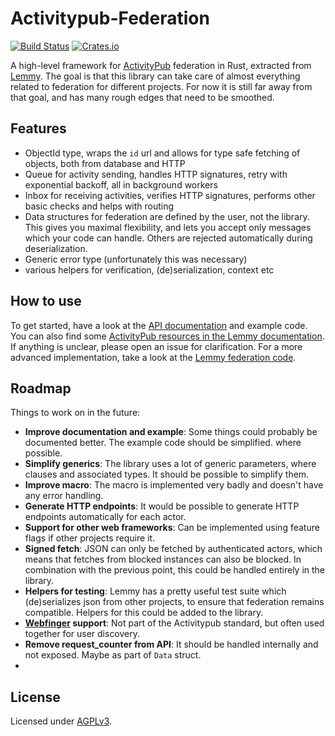 Activitypub-Federation
===
[![Build Status](https://drone.join-lemmy.org/api/badges/LemmyNet/activitypub-federation-rust/status.svg)](https://drone.join-lemmy.org/LemmyNet/activitypub-federation-rust)
[![Crates.io](https://img.shields.io/crates/v/activitypub-federation.svg)](https://crates.io/crates/activitypub-federation)

A high-level framework for [ActivityPub](https://www.w3.org/TR/activitypub/) federation in Rust, extracted from [Lemmy](https://join-lemmy.org/). The goal is that this library can take care of almost everything related to federation for different projects. For now it is still far away from that goal, and has many rough edges that need to be smoothed.

## Features

- ObjectId type, wraps the `id` url and allows for type safe fetching of objects, both from database and HTTP
- Queue for activity sending, handles HTTP signatures, retry with exponential backoff, all in background workers
- Inbox for receiving activities, verifies HTTP signatures, performs other basic checks and helps with routing
- Data structures for federation are defined by the user, not the library. This gives you maximal flexibility, and lets you accept only messages which your code can handle. Others are rejected automatically during deserialization.
- Generic error type (unfortunately this was necessary)
- various helpers for verification, (de)serialization, context etc

## How to use

To get started, have a look at the [API documentation](https://docs.rs/activitypub_federation/0.2.0/activitypub_federation/) and example code. You can also find some [ActivityPub resources in the Lemmy documentation](https://join-lemmy.org/docs/en/contributing/resources.html#activitypub-resources). If anything is unclear, please open an issue for clarification. For a more advanced implementation, take a look at the [Lemmy federation code](https://github.com/LemmyNet/lemmy/tree/main/crates/apub).

## Roadmap

Things to work on in the future:
- **Improve documentation and example**: Some things could probably be documented better. The example code should be simplified. where possible.
- **Simplify generics**: The library uses a lot of generic parameters, where clauses and associated types. It should be possible to simplify them.
- **Improve macro**: The macro is implemented very badly and doesn't have any error handling.
- **Generate HTTP endpoints**: It would be possible to generate HTTP endpoints automatically for each actor.
- **Support for other web frameworks**: Can be implemented using feature flags if other projects require it.
- **Signed fetch**: JSON can only be fetched by authenticated actors, which means that fetches from blocked instances can also be blocked. In combination with the previous point, this could be handled entirely in the library.
- **Helpers for testing**: Lemmy has a pretty useful test suite which (de)serializes json from other projects, to ensure that federation remains compatible. Helpers for this could be added to the library.
- **[Webfinger](https://datatracker.ietf.org/doc/html/rfc7033) support**: Not part of the Activitypub standard, but often used together for user discovery.
- **Remove request_counter from API**: It should be handled internally and not exposed. Maybe as part of `Data` struct.
- 
## License

Licensed under [AGPLv3](LICENSE).
